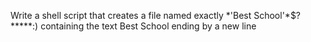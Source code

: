 Write a shell script that creates a file named exactly \*\'Best School\'\*$\?\*\*\*\*\*:) containing the text Best School ending by a new line
